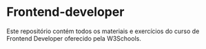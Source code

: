 # Frontend-developer
Este repositório contém todos os materiais e exercícios do curso de Frontend Developer oferecido pela W3Schools.
